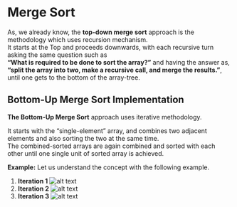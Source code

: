 # Merge Sort
As, we already know, the **top-down merge sort** approach is the methodology which uses recursion mechanism.  
It starts at the Top and proceeds downwards, with each recursive turn asking the same question such as  
**“What is required to be done to sort the array?”** and having the answer as,  
**“split the array into two, make a recursive call, and merge the results.”**, until one gets to the bottom of the array-tree.

## Bottom-Up Merge Sort Implementation
**The Bottom-Up Merge Sort** approach uses iterative methodology.

It starts with the “single-element” array, and combines two adjacent elements and also sorting the two at the same time.  
The combined-sorted arrays are again combined and sorted with each other until one single unit of sorted array is achieved.

**Example:** Let us understand the concept with the following example.

1. **Iteration 1** 
![alt text](https://s3-us-west-2.amazonaws.com/tutorials-image/Bottom-Up+Merge+Sort.png)
&nbsp;
&nbsp;
2. **Iteration 2**
![alt text](https://s3-us-west-2.amazonaws.com/tutorials-image/bottom+up+Iteration+2.png)
&nbsp;
&nbsp;
3. **Iteration 3**
![alt text](https://s3-us-west-2.amazonaws.com/tutorials-image/bottom+up+implementation.png)
&nbsp;
&nbsp;
